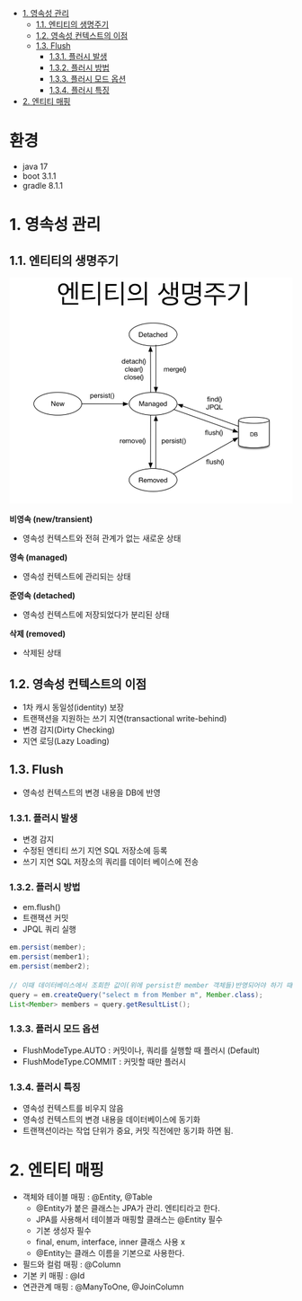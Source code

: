 <!-- TOC -->
* [1. 영속성 관리](#1--)
  * [1.1. 엔티티의 생명주기](#11--)
  * [1.2. 영속성 컨텍스트의 이점](#12---)
  * [1.3. Flush](#13-flush)
    * [1.3.1. 플러시 발생](#131--)
    * [1.3.2. 플러시 방법](#132--)
    * [1.3.3. 플러시 모드 옵션](#133---)
    * [1.3.4. 플러시 특징](#134--)
* [2. 엔티티 매핑](#2--)
<!-- TOC -->

# 환경
- java 17
- boot 3.1.1
- gradle 8.1.1

# 1. 영속성 관리
## 1.1. 엔티티의 생명주기
![](./asset/img.png)

**비영속 (new/transient)**
- 영속성 컨텍스트와 전혀 관계가 없는 새로운 상태

**영속 (managed)**
- 영속성 컨텍스트에 관리되는 상태

**준영속 (detached)** 
- 영속성 컨텍스트에 저장되었다가 분리된 상태
 
**삭제 (removed)**  
- 삭제된 상태

## 1.2. 영속성 컨텍스트의 이점
- 1차 캐시 동일성(identity) 보장
- 트랜잭션을 지원하는 쓰기 지연(transactional write-behind)
- 변경 감지(Dirty Checking) 
- 지연 로딩(Lazy Loading)

## 1.3. Flush
- 영속성 컨텍스트의 변경 내용을 DB에 반영

### 1.3.1. 플러시 발생
- 변경 감지
- 수정된 엔티티 쓰기 지연 SQL 저장소에 등록
- 쓰기 지연 SQL 저장소의 쿼리를 데이터 베이스에 전송

### 1.3.2. 플러시 방법 
- em.flush()
- 트랜잭션 커밋
- JPQL 쿼리 실행
```java
em.persist(member);
em.persist(member1);
em.persist(member2);

// 이때 데이터베이스에서 조회한 값이(위에 persist한 member 객체들)반영되어야 하기 때문에 flush가 된다.
query = em.createQuery("select m from Member m", Member.class);
List<Member> members = query.getResultList();
```

### 1.3.3. 플러시 모드 옵션
- FlushModeType.AUTO : 커밋이나, 쿼리를 실행할 때 플러시 (Default)
- FlushModeType.COMMIT : 커밋할 때만 플러시

### 1.3.4. 플러시 특징
- 영속성 컨텍스트를 비우지 않음
- 영속성 컨텍스트의 변경 내용을 데이터베이스에 동기화
- 트랜잭션이라는 작업 단위가 중요, 커밋 직전에만 동기화 하면 됨.

# 2. 엔티티 매핑
- 객체와 테이블 매핑 : @Entity, @Table
  - @Entity가 붙은 클래스는 JPA가 관리. 엔티티라고 한다.
  - JPA를 사용해서 테이블과 매핑할 클래스는 @Entity 필수
  - 기본 생성자 필수
  - final, enum, interface, inner 클래스 사용 x
  - @Entity는 클래스 이름을 기본으로 사용한다. 
- 필드와 컬럼 매핑 : @Column
- 기본 키 매핑 : @Id
- 연관관계 매핑 : @ManyToOne, @JoinColumn
